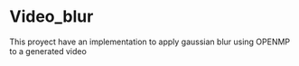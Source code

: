 # Video_blur

This proyect have an implementation to apply gaussian blur using OPENMP to a generated video
